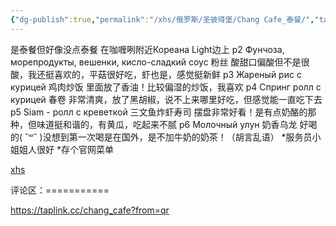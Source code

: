 ```yaml
---
{"dg-publish":true,"permalink":"/xhs/俄罗斯/圣彼得堡/Chang Cafe_泰餐/","tags":["rednote","圣彼得堡"],"created":"2025-03-17T22:25:21.442+08:00","updated":"2025-03-20T22:46:14.552+08:00"}
---
```


 

是泰餐但好像没点泰餐
在咖喱咧附近Кореана Light边上
p2 Фунчоза, морепродукты, вешенки, кисло-сладкий соус 粉丝 酸甜口偏酸但不是很酸，我还挺喜欢的，平菇很好吃，虾也是，感觉挺新鲜
p3 Жареный рис с курицей 鸡肉炒饭 里面放了香油！比较偏湿的炒饭，我喜欢
p4 Спринг ролл с курицей 春卷 非常清爽，放了黑胡椒，说不上来哪里好吃，但感觉能一直吃下去
p5 Siam - ролл с креветкой 三文鱼炸虾寿司 摆盘非常好看！是有点奶酪的那种，但味道挺和谐的，有黄瓜，吃起来不腻
p6 Молочный улун 奶香乌龙 好喝的( ˘꒳​˘ )没想到第一次喝是在国外，是不加牛奶的奶茶！（胡言乱语）
*服务员小姐姐人很好
*存个官网菜单

[xhs](https://www.xiaohongshu.com/explore/642362fc0000000013004aef?xsec_token=ABq4cFu0lFiR12jIoKSaYmPZJi9mtz4gll3tqITTL1j8Q=&xsec_source=pc_user)

评论区：===========

https://taplink.cc/chang_cafe?from=qr